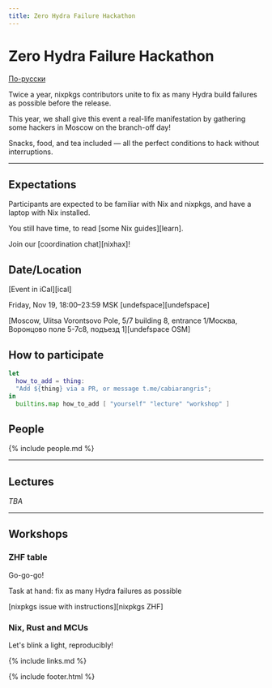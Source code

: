 ```yaml
---
title: Zero Hydra Failure Hackathon
---
```


Zero Hydra <span>Failure</span> Hackathon
====

[По-русски](/zhf-21.11/index.html)

Twice a year, nixpkgs contributors unite to fix as many Hydra build failures as possible before the release.

This year, we shall give this event a real-life manifestation by gathering some hackers in Moscow on the branch-off day!

Snacks, food, and tea included — all the perfect conditions to hack without interruptions.

-----

## Expectations

Participants are expected to be familiar with Nix and nixpkgs, and have a laptop with Nix installed.

You still have <span id="there-is-time" color="red">time</span>, to read [some Nix guides][learn].

Join our [coordination chat][nixhax]!

## Date/Location

[Event in iCal][ical]

Friday, Nov 19, 18:00–23:59 MSK
[undefspace][undefspace]

[Moscow, Ulitsa Vorontsovo Pole, 5/7 building 8, entrance 1/Москва, Воронцово поле 5-7с8, подъезд 1][undefspace OSM]



## How to participate

```nix
let
  how_to_add = thing:
  "Add ${thing} via a PR, or message t.me/cabiarangris";
in
  builtins.map how_to_add [ "yourself" "lecture" "workshop" ]
```

## People

{% include people.md %}

----
## Lectures

*TBA*

----
## Workshops

### ZHF table

Go-go-go!

Task at hand: fix as many Hydra failures as possible

[nixpkgs issue with instructions][nixpkgs ZHF]

### Nix, Rust and MCUs

Let's blink a light, reproducibly!

{% include links.md %}

{% include footer.html %}
